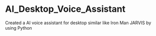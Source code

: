 # AI_Desktop_Voice_Assistant
Created a AI voice assistant for desktop similar like Iron Man JARVIS by using Python

